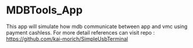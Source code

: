 # MDBTools_App
This app will simulate how mdb communicate between app and vmc using payment cashless. For more detail references can visit repo :  https://github.com/kai-morich/SimpleUsbTerminal 
